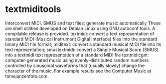 # textmiditools
Interconvert MIDI, SMUS and text files; generate music automatically
These are shell utilities developed on Debian Linux using GNU autoconf tools.  A compilable release is provided.
textmidi: convert a text representation of standard MIDI (Musical Instrument Digital Interface) files into the standard binary MIDI file format;
miditext: convert a standard musical MIDI file into its text representation;
smustextmidi: convert a Simple Musical Score (SMUS) into a textmidi text representation of a standard MIDI file
textmidicgm: computer-generated music using evenly-distributed random numbers controlled by sinusoidal waveforms that (usually slowly) change the character of the music.  For example results see the Computer Music at tomejanzenfoto.com.
